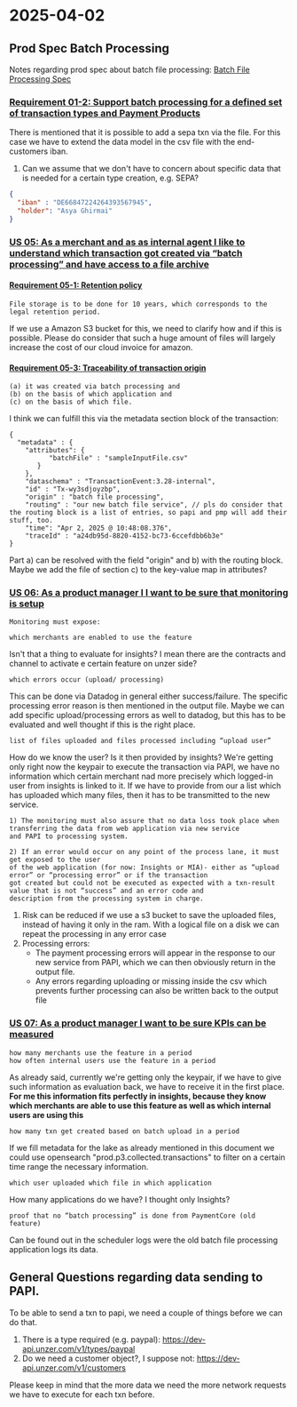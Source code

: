 # 2025-04-02

## Prod Spec Batch Processing

Notes regarding prod spec about batch file processing: [Batch File Processing Spec](https://unz.atlassian.net/wiki/spaces/UPT/pages/1943371919/Core+P3+Batch+processing+outside+txn-core)

### [Requirement 01-2: Support batch processing for a defined set of transaction types and Payment Products](https://unz.atlassian.net/wiki/spaces/UPT/pages/1943371919/Core+P3+Batch+processing+outside+txn-core#Requirement-01-2%3A-Support-batch-processing-for-a-defined-set-of-transaction-types-and-Payment-Products)

There is mentioned that it is possible to add a sepa txn via the file. For this case we have to 
extend the data model in the csv file with the end-customers iban. 

1. Can we assume that we don't have to concern about specific data that is needed for a certain type
creation, e.g. SEPA?

```json
{
  "iban" : "DE66847224264393567945",
  "holder": "Asya Ghirmai"
}
```

### [US 05: As a merchant and as as internal agent I like to understand which transaction got created via “batch processing” and have access to a file archive](https://unz.atlassian.net/wiki/spaces/UPT/pages/1943371919/Core+P3+Batch+processing+outside+txn-core#US-05%3A-As-a-merchant-and-as-as-internal-agent-I-like-to-understand-which-transaction-got-created-via-%E2%80%9Cbatch-processing%E2%80%9D-and-have-access-to-a-file-archive)

#### [Requirement 05-1: Retention policy](https://unz.atlassian.net/wiki/spaces/UPT/pages/1943371919/Core+P3+Batch+processing+outside+txn-core#Requirement-05-1%3A-Retention-policy)

```text
File storage is to be done for 10 years, which corresponds to the legal retention period.
```
If we use a Amazon S3 bucket for this, we need to clarify how and if this is possible. Please do consider that such a 
huge amount of files will largely increase the cost of our cloud invoice for amazon.

#### [Requirement 05-3: Traceability of transaction origin](https://unz.atlassian.net/wiki/spaces/UPT/pages/1943371919/Core+P3+Batch+processing+outside+txn-core#Requirement-05-3%3A-Traceability-of-transaction-origin)

```text
(a) it was created via batch processing and 
(b) on the basis of which application and 
(c) on the basis of which file.
```
I think we can fulfill this via the metadata section block of the transaction:

```json5
{
  "metadata" : {
    "attributes": {
          "batchFile" : "sampleInputFile.csv"
       }
    },
    "dataschema" : "TransactionEvent:3.28-internal",
    "id" : "Tx-wy3sdjoyzbp",
    "origin" : "batch file processing",
    "routing" : "our new batch file service", // pls do consider that the routing block is a list of entries, so papi and pmp will add their stuff, too.
    "time": "Apr 2, 2025 @ 10:48:08.376",
    "traceId" : "a24db95d-8820-4152-bc73-6ccefdbb6b3e"
}	
```
Part a) can be resolved with the field "origin" and b) with the routing block. 
Maybe we add the file of section c) to the key-value map in attributes?

### [US 06: As a product manager I I want to be sure that monitoring is setup](https://unz.atlassian.net/wiki/spaces/UPT/pages/1943371919/Core+P3+Batch+processing+outside+txn-core#US-06%3A-As-a-product-manager-I-I-want-to-be-sure-that-monitoring-is-setup)

```text
Monitoring must expose:

which merchants are enabled to use the feature
```

Isn't that a thing to evaluate for insights? I mean there are the contracts and channel to activate e certain feature on unzer side?


```text
which errors occur (upload/ processing)
```
This can be done via Datadog in general either success/failure. 
The specific processing error reason is then mentioned in the output file.
Maybe we can add specific upload/processing errors as well to datadog, but this has to be evaluated and well thought 
if this is the right place.

```text
list of files uploaded and files processed including “upload user”
```
How do we know the user? Is it then provided by insights? We're getting only right now the keypair to execute the transaction via 
PAPI, we have no information which certain merchant nad more precisely which logged-in user from insights is linked to it.
If we have to provide from our a list which has uploaded which many files, then it has to be transmitted to the new service.


```text
1) The monitoring must also assure that no data loss took place when transferring the data from web application via new service 
and PAPI to processing system. 

2) If an error would occur on any point of the process lane, it must get exposed to the user 
of the web application (for now: Insights or MIA)- either as “upload error” or “processing error” or if the transaction 
got created but could not be executed as expected with a txn-result value that is not “success” and an error code and 
description from the processing system in charge. 
```
1) Risk can be reduced if we use a s3 bucket to save the uploaded files, instead of having it only in the ram. 
With a logical file on a disk we can repeat the processing in any error case
2) Processing errors:
   * The payment processing errors will appear in the response to our new service from PAPI, which we can then obviously 
   return in the output file.
   * Any errors regarding uploading or missing inside the csv which prevents further processing can also be written back
   to the output file


### [US 07: As a product manager I want to be sure KPIs can be measured](https://unz.atlassian.net/wiki/spaces/UPT/pages/1943371919/Core+P3+Batch+processing+outside+txn-core#US-07%3A-As-a-product-manager-I-want-to-be-sure-KPIs-can-be-measured)

```text
how many merchants use the feature in a period
how often internal users use the feature in a period
```
As already said, currently we're getting only the keypair, if we have to give such information as evaluation back, 
we have to receive it in the first place. 
**For me this information fits perfectly in insights, because they know which merchants are able
to use this feature as well as which internal users are using this**

```text
how many txn get created based on batch upload in a period
```

If we fill metadata for the lake as already mentioned in this document we could use opensearch "prod.p3.collected.transactions"
to filter on a certain time range the necessary information.

```text
which user uploaded which file in which application
```

How many applications do we have? I thought only Insights?

```text
proof that no “batch processing” is done from PaymentCore (old feature)
```

Can be found out in the scheduler logs were the old batch file processing application logs its data.

<!--
### [Requirement 01-5: Sensitive end customer data must get secured while file processing](https://unz.atlassian.net/wiki/spaces/UPT/pages/1943371919/Core+P3+Batch+processing+outside+txn-core#Requirement-01-5%3A-Sensitive-end-customer-data-must-get-secured-while-file-processing)

At the end of this topic, there is mentioned that a channel-id has to be provided in the output file. Please keep in kind
that there is no channel-id in the response of PAPI txn creation: (example here i s paypal):

```json5
{
  "id": "s-aut-1",
  "isSuccess": false,
  "isPending": true,
  "isResumed": false,
  "isError": false,
  "card3ds": false,
  "redirectUrl": "https://dev-payment.heidelpay.com/v1/redirect/paypalot/s-FvXB4Oc3tV8y",
  "message": {
    "code": "COR.000.200.000",
    "merchant": "Transaction pending",
    "customer": "Your payment is currently pending. Please contact us for more information."
  },
  "amount": "112.9400",
  "currency": "EUR",
  "returnUrl": "https://unzer.com",
  "date": "2025-04-02 07:49:41",
  "resources": {
    "paymentId": "s-pay-14451",
    "traceId": "ac52dee30bd76732da71b18c40b3a656",
    "typeId": "s-ppl-mofiaxn4m9i1"
  },
  "orderId": "payment-order-1743580175567-607",
  "paymentReference": "",
  "processing": {
    "uniqueId": "c2349e68.64a1.4069.a91c.931a28183291",
    "shortId": "1000.0037.3435",
    "traceId": "ac52dee30bd76732da71b18c40b3a656"
  }
}
```
neither during the type creation:

```json5
{
  "id": "s-ppl-mofiaxn4m9i1",
  "method": "paypal",
  "recurring": false,
  "geoLocation": {
    "clientIp": "185.228.241.157",
    "countryIsoA2": "DE"
  }
}
```
In the sample input file there is of course a channel mentioned, but is this also the case for p3 landscape?
PAPI is working with keypair, ins-->


## General Questions regarding data sending to PAPI.

To be able to send a txn to papi, we need a couple of things before we can do that.

1. There is a type required (e.g. paypal): https://dev-api.unzer.com/v1/types/paypal 
2. Do we need a customer object?, I suppose not: https://dev-api.unzer.com/v1/customers

Please keep in mind that the more data we need the more network requests we have to 
execute for each txn before.